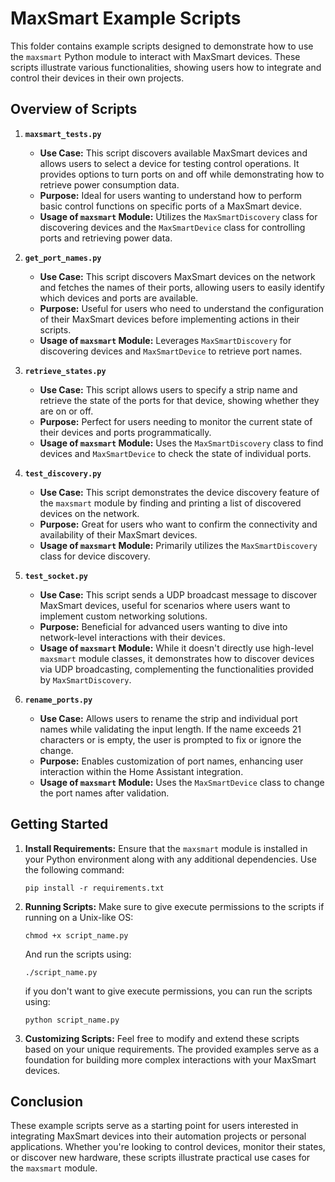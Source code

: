 # MaxSmart Example Scripts

This folder contains example scripts designed to demonstrate how to use the `maxsmart` Python module to interact with MaxSmart devices. These scripts illustrate various functionalities, showing users how to integrate and control their devices in their own projects.

## Overview of Scripts

1. **`maxsmart_tests.py`**

   - **Use Case:** This script discovers available MaxSmart devices and allows users to select a device for testing control operations. It provides options to turn ports on and off while demonstrating how to retrieve power consumption data.
   - **Purpose:** Ideal for users wanting to understand how to perform basic control functions on specific ports of a MaxSmart device.
   - **Usage of `maxsmart` Module:** Utilizes the `MaxSmartDiscovery` class for discovering devices and the `MaxSmartDevice` class for controlling ports and retrieving power data.

2. **`get_port_names.py`**

   - **Use Case:** This script discovers MaxSmart devices on the network and fetches the names of their ports, allowing users to easily identify which devices and ports are available.
   - **Purpose:** Useful for users who need to understand the configuration of their MaxSmart devices before implementing actions in their scripts.
   - **Usage of `maxsmart` Module:** Leverages `MaxSmartDiscovery` for discovering devices and `MaxSmartDevice` to retrieve port names.

3. **`retrieve_states.py`**

   - **Use Case:** This script allows users to specify a strip name and retrieve the state of the ports for that device, showing whether they are on or off.
   - **Purpose:** Perfect for users needing to monitor the current state of their devices and ports programmatically.
   - **Usage of `maxsmart` Module:** Uses the `MaxSmartDiscovery` class to find devices and `MaxSmartDevice` to check the state of individual ports.

4. **`test_discovery.py`**

   - **Use Case:** This script demonstrates the device discovery feature of the `maxsmart` module by finding and printing a list of discovered devices on the network.
   - **Purpose:** Great for users who want to confirm the connectivity and availability of their MaxSmart devices.
   - **Usage of `maxsmart` Module:** Primarily utilizes the `MaxSmartDiscovery` class for device discovery.

5. **`test_socket.py`**

   - **Use Case:** This script sends a UDP broadcast message to discover MaxSmart devices, useful for scenarios where users want to implement custom networking solutions.
   - **Purpose:** Beneficial for advanced users wanting to dive into network-level interactions with their devices.
   - **Usage of `maxsmart` Module:** While it doesn't directly use high-level `maxsmart` module classes, it demonstrates how to discover devices via UDP broadcasting, complementing the functionalities provided by `MaxSmartDiscovery`.

6. **`rename_ports.py`**
   - **Use Case:** Allows users to rename the strip and individual port names while validating the input length. If the name exceeds 21 characters or is empty, the user is prompted to fix or ignore the change.
   - **Purpose:** Enables customization of port names, enhancing user interaction within the Home Assistant integration.
   - **Usage of `maxsmart` Module:** Uses the `MaxSmartDevice` class to change the port names after validation.

## Getting Started

1. **Install Requirements:** Ensure that the `maxsmart` module is installed in your Python environment along with any additional dependencies. Use the following command:

   ```
   pip install -r requirements.txt
   ```

2. **Running Scripts:** Make sure to give execute permissions to the scripts if running on a Unix-like OS:

   ```
   chmod +x script_name.py
   ```

   And run the scripts using:

   ```
   ./script_name.py
   ```

   if you don't want to give execute permissions, you can run the scripts using:

   ```
   python script_name.py
   ```

3. **Customizing Scripts:** Feel free to modify and extend these scripts based on your unique requirements. The provided examples serve as a foundation for building more complex interactions with your MaxSmart devices.

## Conclusion

These example scripts serve as a starting point for users interested in integrating MaxSmart devices into their automation projects or personal applications. Whether you're looking to control devices, monitor their states, or discover new hardware, these scripts illustrate practical use cases for the `maxsmart` module.
